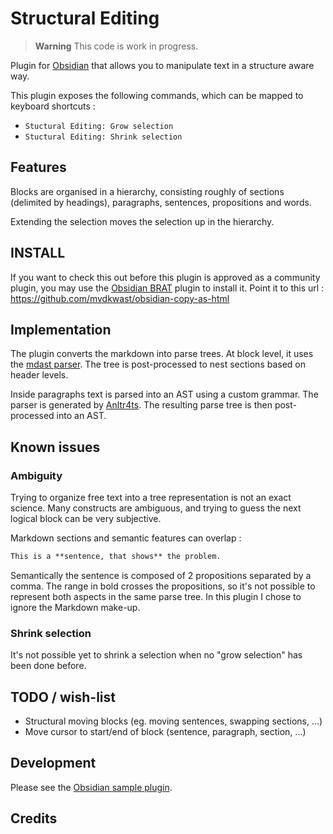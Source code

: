 # Structural Editing

> **Warning**
> This code is work in progress.

Plugin for [Obsidian](https://obsidian.md) that allows you to manipulate text
in a structure aware way.  

This plugin exposes the following commands, which can be mapped to keyboard shortcuts :
- `Stuctural Editing: Grow selection` 
- `Stuctural Editing: Shrink selection` 

## Features

Blocks are organised in a hierarchy, consisting roughly of sections (delimited
by headings), paragraphs, sentences, propositions and words.

Extending the selection moves the selection up in the hierarchy.

## INSTALL

If you want to check this out before this plugin is approved as a community plugin, you may use the [Obsidian
BRAT](https://github.com/TfTHacker/obsidian42-brat) plugin to install it. Point it to this url :
https://github.com/mvdkwast/obsidian-copy-as-html

## Implementation

The plugin converts the markdown into parse trees. At block level, it uses the
[mdast parser](https://unifiedjs.com/explore/package/mdast-util-from-markdown/).
The tree is post-processed to nest sections based on header levels.

Inside paragraphs text is parsed into an AST using a custom grammar. The parser
is generated by [Anltr4ts](https://github.com/tunnelvisionlabs/antlr4ts). The
resulting parse tree is then post-processed into an AST.

## Known issues

### Ambiguity

Trying to organize free text into a tree representation is not an exact
science. Many constructs are ambiguous, and trying to guess the next logical
block can be very subjective.

Markdown sections and semantic features can overlap : 

```markdown
This is a **sentence, that shows** the problem.
```

Semantically the sentence is composed of 2 propositions separated by a comma.
The range in bold crosses the propositions, so it's not possible to represent
both aspects in the same parse tree. In this plugin I chose to ignore the
Markdown make-up.

### Shrink selection

It's not possible yet to shrink a selection when no "grow selection" has been
done before.


## TODO / wish-list

- Structural moving blocks (eg. moving sentences, swapping sections, ...)
- Move cursor to start/end of block (sentence, paragraph, section, ...)

## Development

Please see the [Obsidian sample plugin](https://github.com/obsidianmd/obsidian-sample-plugin).

## Credits

